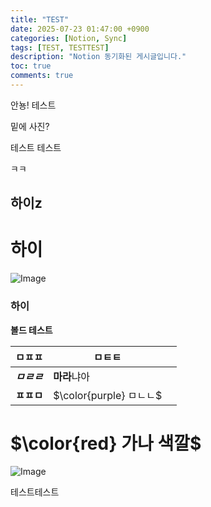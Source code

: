 ```yaml
---
title: "TEST"
date: 2025-07-23 01:47:00 +0900
categories: [Notion, Sync]
tags: [TEST, TESTTEST]
description: "Notion 동기화된 게시글입니다."
toc: true
comments: true
---
```


안뇽! 테스트

밑에 사진?

테스트 테스트 

ㅋㅋ

## 하이z

# 하이

![Image](https://prod-files-secure.s3.us-west-2.amazonaws.com/e6db513d-ec54-40ff-aa74-2487b0bcfe15/d2603aae-bd01-410f-81bd-723443bee6db/%E1%84%89%E1%85%B3%E1%84%8F%E1%85%B3%E1%84%85%E1%85%B5%E1%86%AB%E1%84%89%E1%85%A3%E1%86%BA_2025-03-16_21.31.54.png?X-Amz-Algorithm=AWS4-HMAC-SHA256&X-Amz-Content-Sha256=UNSIGNED-PAYLOAD&X-Amz-Credential=ASIAZI2LB466ZDGCPGZI%2F20250724%2Fus-west-2%2Fs3%2Faws4_request&X-Amz-Date=20250724T023803Z&X-Amz-Expires=3600&X-Amz-Security-Token=IQoJb3JpZ2luX2VjEPX%2F%2F%2F%2F%2F%2F%2F%2F%2F%2FwEaCXVzLXdlc3QtMiJHMEUCIQDvJ3EUzO%2BJd4fot%2B1if6w%2Fm8kCcZbttpNBd3FYTchquQIgdliFtBhsvGTB4BwxJBUqeuOlHKxHOBzjCxcZlZVtt3Uq%2FwMIHhAAGgw2Mzc0MjMxODM4MDUiDCwYhegkJIfuQqvCWircA6SMRrv2zREC8TKvnAlygLSomcYAuJiJW8P4JpcGAQEzUs42jHw651LPETV4P3HEAejT3CBOBKNS4VPPPqk%2BM5SZ3fqjxCvrbclJuUo0js0bp6XDcCDclIVghjJ%2BAr0cPWfHBSkIlwfQvte2cyTapvk9jqgefmZ%2FD88XEmCNQxXsNjjGAVnryXm5zkJiVOS8%2FIl0MSgqoBdv%2BBvQsXybDns3xzHM3wGUiyt4H09MWHAUdgn0av20eggccQvxTDFsPh265JU1u7xYpnBhjkIJ%2FiwNfjQN2udRXHpC%2Bs0auAU4mpbcLz%2F7jV8CwFz7rsotdSNX4cAMgl4azjuLgkov2zB%2F05Oc2Qj7Ii3tZEcpJOaI8MpoNIbWP2r%2BevF4WIiKUu6rK3vDaRQ7GaHgzTiivAU9W7uSufdLdN2ICkfhWAKjw6ZQ6i%2FIxmE4IPfb9deF29tF3Y4%2FVvxcGyXrQ3mdD5ckn6%2BstHLO%2BcoSSafp8IUI4Xe0roV52WslvavnmeyoO2FddX6lmu043NYcLwc2ytigoG3LyjKPE5uGXv9LOWoWvPR06USZkjQVdQ9yafLSHbdXMGgMIp4LE70hW%2BTK2k203Shs%2Bh5hIfU0OHXfFyrrCN1q46akRCkyLlvHMJ%2BbhcQGOqUBjVF9LBiLgcYLW8EUqK6K5zBsyfltUpj8E5MHKTpUS0pAYBrKkcrSEdm29UKp5BYnPY9GnIuLF4E3b%2BdTVtarbrcjLOzvltdtCuWFJnw8ijssbHvTftT2KFrTac8prT%2FrEifLlMylgqwW6%2BWM4WTfUG9XHe9YGB2o7U6uzKus88t4Ei3wjxuVpLlKiDp9w0DFD1myEyAS7lX9kkGgdAOx4zcjYWWR&X-Amz-Signature=980f414ef4de09aab9664d1f66b1b6a9f7774c198bcdd94322204532309f869f&X-Amz-SignedHeaders=host&x-amz-checksum-mode=ENABLED&x-id=GetObject)

### 하이

**볼드 테스트**

| ㅁㅍㅍ | ㅁㅌㅌ |   |
| --- | --- | --- |
| ***ㅁㄹㄹ*** | **마라**냐아 |   |
| **ㅍㅍㅁ** | <span>$\color{purple} ㅁㄴㄴ$</span> |   |

# <span>$\color{red} 가나 색깔$</span>

![Image](https://prod-files-secure.s3.us-west-2.amazonaws.com/e6db513d-ec54-40ff-aa74-2487b0bcfe15/e3c80383-cacd-417b-9b44-5d63ef4f796c/%E1%84%89%E1%85%B3%E1%84%8F%E1%85%B3%E1%84%85%E1%85%B5%E1%86%AB%E1%84%89%E1%85%A3%E1%86%BA_2025-03-10_21.58.46.png?X-Amz-Algorithm=AWS4-HMAC-SHA256&X-Amz-Content-Sha256=UNSIGNED-PAYLOAD&X-Amz-Credential=ASIAZI2LB466ZDGCPGZI%2F20250724%2Fus-west-2%2Fs3%2Faws4_request&X-Amz-Date=20250724T023803Z&X-Amz-Expires=3600&X-Amz-Security-Token=IQoJb3JpZ2luX2VjEPX%2F%2F%2F%2F%2F%2F%2F%2F%2F%2FwEaCXVzLXdlc3QtMiJHMEUCIQDvJ3EUzO%2BJd4fot%2B1if6w%2Fm8kCcZbttpNBd3FYTchquQIgdliFtBhsvGTB4BwxJBUqeuOlHKxHOBzjCxcZlZVtt3Uq%2FwMIHhAAGgw2Mzc0MjMxODM4MDUiDCwYhegkJIfuQqvCWircA6SMRrv2zREC8TKvnAlygLSomcYAuJiJW8P4JpcGAQEzUs42jHw651LPETV4P3HEAejT3CBOBKNS4VPPPqk%2BM5SZ3fqjxCvrbclJuUo0js0bp6XDcCDclIVghjJ%2BAr0cPWfHBSkIlwfQvte2cyTapvk9jqgefmZ%2FD88XEmCNQxXsNjjGAVnryXm5zkJiVOS8%2FIl0MSgqoBdv%2BBvQsXybDns3xzHM3wGUiyt4H09MWHAUdgn0av20eggccQvxTDFsPh265JU1u7xYpnBhjkIJ%2FiwNfjQN2udRXHpC%2Bs0auAU4mpbcLz%2F7jV8CwFz7rsotdSNX4cAMgl4azjuLgkov2zB%2F05Oc2Qj7Ii3tZEcpJOaI8MpoNIbWP2r%2BevF4WIiKUu6rK3vDaRQ7GaHgzTiivAU9W7uSufdLdN2ICkfhWAKjw6ZQ6i%2FIxmE4IPfb9deF29tF3Y4%2FVvxcGyXrQ3mdD5ckn6%2BstHLO%2BcoSSafp8IUI4Xe0roV52WslvavnmeyoO2FddX6lmu043NYcLwc2ytigoG3LyjKPE5uGXv9LOWoWvPR06USZkjQVdQ9yafLSHbdXMGgMIp4LE70hW%2BTK2k203Shs%2Bh5hIfU0OHXfFyrrCN1q46akRCkyLlvHMJ%2BbhcQGOqUBjVF9LBiLgcYLW8EUqK6K5zBsyfltUpj8E5MHKTpUS0pAYBrKkcrSEdm29UKp5BYnPY9GnIuLF4E3b%2BdTVtarbrcjLOzvltdtCuWFJnw8ijssbHvTftT2KFrTac8prT%2FrEifLlMylgqwW6%2BWM4WTfUG9XHe9YGB2o7U6uzKus88t4Ei3wjxuVpLlKiDp9w0DFD1myEyAS7lX9kkGgdAOx4zcjYWWR&X-Amz-Signature=adebca3dcbc554faaf304b065dd633d05a16198f84bb55d888d0a69239724776&X-Amz-SignedHeaders=host&x-amz-checksum-mode=ENABLED&x-id=GetObject)

테스트테스트


